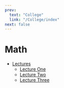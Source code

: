 ```yaml
---
prev:
  text: "College"
  link: "/College/index"
next: false
---
```


# Math

- [Lectures](Lectures/index.md)
  - [Lecture One](Lectures/LectureOne.md)
  - [Lecture Two](Lectures/LectureTwo.md)
  - [Lecture Three](Lectures/LectureThree.md)
